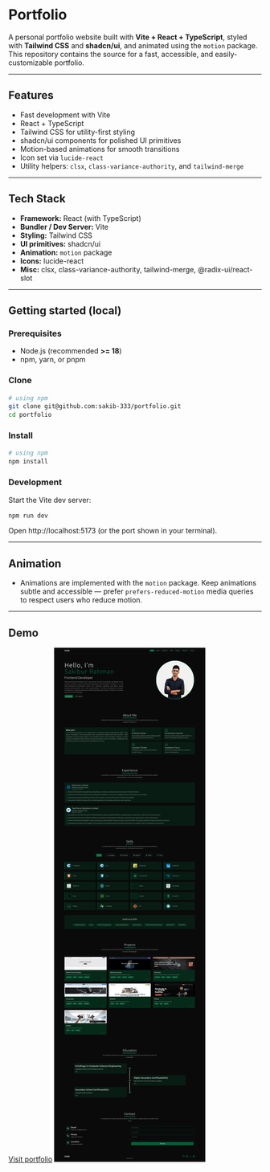 # Portfolio

A personal portfolio website built with **Vite + React + TypeScript**, styled with **Tailwind CSS** and **shadcn/ui**, and animated using the `motion` package. This repository contains the source for a fast, accessible, and easily-customizable portfolio.

---

## Features

- Fast development with Vite
- React + TypeScript
- Tailwind CSS for utility-first styling
- shadcn/ui components for polished UI primitives
- Motion-based animations for smooth transitions
- Icon set via `lucide-react`
- Utility helpers: `clsx`, `class-variance-authority`, and `tailwind-merge`

---

## Tech Stack

- **Framework:** React (with TypeScript)
- **Bundler / Dev Server:** Vite
- **Styling:** Tailwind CSS
- **UI primitives:** shadcn/ui
- **Animation:** `motion` package
- **Icons:** lucide-react
- **Misc:** clsx, class-variance-authority, tailwind-merge, @radix-ui/react-slot

---

## Getting started (local)

### Prerequisites

- Node.js (recommended **>= 18**)
- npm, yarn, or pnpm

### Clone

```bash
# using npm
git clone git@github.com:sakib-333/portfolio.git
cd portfolio
```

### Install

```bash
# using npm
npm install
```

### Development

Start the Vite dev server:

```bash
npm run dev
```

Open http://localhost:5173 (or the port shown in your terminal).

---

## Animation

- Animations are implemented with the `motion` package. Keep animations subtle and accessible — prefer `prefers-reduced-motion` media queries to respect users who reduce motion.

---

## Demo

[Visit portfolio](https://sakib-333.vercel.app/)
![Alt text describing the image](/public/webview.png)

